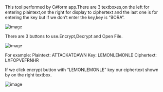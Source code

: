 This tool performed by C#form app.There are 3 textboxes,on the left for entering plaintext,on the right for display to ciphertext and the last one is for entering the key but if we don’t enter the key,key is “BORA”.
 
 ![image](https://user-images.githubusercontent.com/27950192/142721950-058740c6-858d-4206-9c79-3490a0062911.png)

There are 3 buttons to use.Encrypt,Decrypt and Open File.
 
 ![image](https://user-images.githubusercontent.com/27950192/142721952-324d4ae3-e157-4b0e-bd15-1b0101dfe9fe.png)


For example:
Plaintext:	ATTACKATDAWN
Key:	LEMONLEMONLE
Ciphertext:	LXFOPVEFRNHR

If we click encrypt button with “LEMONLEMONLE” key  our ciphertext shown by on the right textbox.

 ![image](https://user-images.githubusercontent.com/27950192/142721962-cafd6ebf-0afd-4a94-a5e5-5f24b56ae2e1.png)

